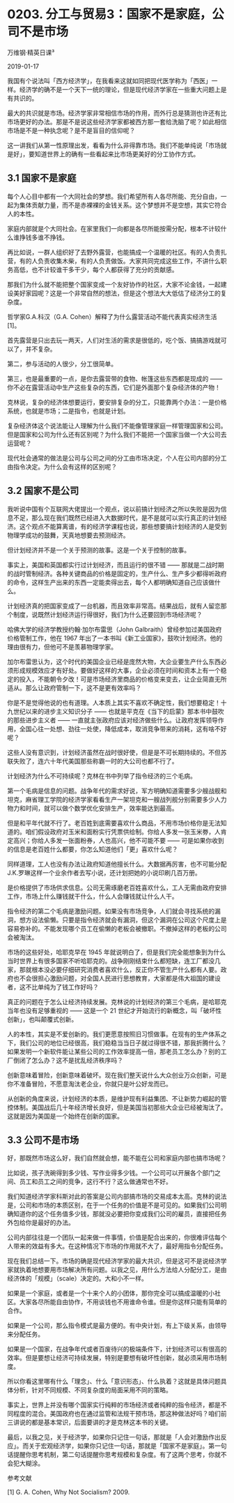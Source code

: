 # 0203. 分工与贸易3：国家不是家庭，公司不是市场

万维钢·精英日课³

2019-01-17

我国有个说法叫「西方经济学」，在我看来这就如同把现代医学称为「西医」一样。经济学的确不是一个天下一统的理论，但是现代经济学家在一些重大问题上是有共识的。

最大的共识就是市场。经济学家非常相信市场的作用，而外行总是猜测也许还有比市场更好的办法。那是不是说这些经济学家都被西方那一套给洗脑了呢？如此相信市场是不是一种执念呢？是不是盲目的信仰呢？

这一讲我们从第一性原理出发，看看为什么非得靠市场。我们不能单纯说「市场就是好」，要知道世界上的确有一些看起来比市场更美好的分工协作方式。

## 3.1  国家不是家庭

每个人心目中都有一个大同社会的梦想。我们希望所有人各尽所能、充分自由，一起为集体贡献力量，而不是赤裸裸的金钱关系。这个梦想并不是空想，其实它符合人的本性。

家庭内部就是个大同社会。在家里我们一向都是各尽所能按需分配，根本不计较什么谁挣钱多谁不挣钱。

再比如说，一群人组织好了去野外露营，也能搞成一个温暖的社区。有的人负责扎营，有的人负责收集木柴，有的人负责做饭。大家共同完成这些工作，不讲什么职务高低，也不计较谁干多干少，每个人都获得了充分的贡献感。

那我们为什么就不能把整个国家变成一个友好协作的社区，大家不论金钱，一起建设美好家园呢？这是一个非常自然的想法，但是这个想法大大低估了经济分工的复杂度。

哲学家G.A.科汉（G.A. Cohen）解释了为什么露营活动不能代表真实经济生活 [1]。

首先露营是只出去玩一两天，人们对生活的需求是很低的，吃个饭、搞搞游戏就可以了，并不复杂。

第二，参与活动的人很少，分工很简单。

第三，也是最重要的一点，是你去露营带的食物、帐篷这些东西都是现成的 —— 你不必在露营活动中生产这些复杂的东西，它们是外面那个复杂经济体的产物！

克林说，复杂的经济体想要运行，要安排复杂的分工，只能靠两个办法：一是价格系统，也就是市场；二是指令，也就是计划。

复杂经济体这个说法能让人理解为什么我们不能像管理家庭一样管理国家和公司。但是国家和公司为什么还有区别呢？为什么我们不能把一个国家当做一个大公司去运营呢？

现代社会通常的做法是公司与公司之间的分工由市场决定，个人在公司内部的分工由指令决定。为什么会有这样的区别呢？

## 3.2 国家不是公司

我听说中国有个互联网大佬提出一个观点，说以前搞计划经济之所以失败是因为信息不足，那么现在我们既然已经进入大数据时代，是不是就可以实行真正的计划经济。这个观点不能算离谱，有的经济学课程也说，那些想要搞计划经济的人是受到物理学成功的鼓舞，天真地想要去预测经济。

但计划经济并不是一个关于预测的故事。这是一个关于控制的故事。

事实上，美国和英国都实行过计划经济，而且运行的很不错 —— 那就是二战时期的战时管制经济。各种关键商品的价格是固定的，生产什么、生产多少都得听政府的命令，这样生产出来的东西一定能卖得出去，每个人都明确知道自己应该做什么。

计划经济真的把国家变成了一台机器，而且效率非常高。结果战后，就有人留恋那个制度，说既然计划经济运行得很好，我们为什么还要回到市场经济呢？

哈佛大学的经济学教授约翰·加尔布雷思（John Galbraith）曾经参加过美国政府价格管制工作，他在 1967 年出了一本书叫《新工业国家》，鼓吹计划经济。他的理由很有力，但他可不是羡慕物理学家。

加尔布雷思认为，这个时代的美国企业已经是庞然大物，大企业要生产什么东西必须形成规模效应才有好处。要做好这样的大事，企业必须在时间和资本上有一个稳定的投入，不能朝令夕改！可是市场经济里商品的价格变来变去，让企业简直无所适从。那么让政府管制一下，这不是更有效率吗？

你是不是觉得他说的也有道理。人本质上其实不喜欢不确定性，我们想要稳定！十九世纪以来的进步主义知识分子 —— 也就是平克在《当下的启蒙》那本书中鼓吹的那些进步主义者 —— 一直就主张政府应该对经济做些什么。让政府发挥领导作用，全国心往一处想、劲往一处使，降低成本，取消竞争带来的消耗，这有啥不好呢？

这些人没有意识到，计划经济虽然在战时很好使，但是是不可长期持续的。不但苏联失败了，连六十年代美国那些称霸一时的大公司也都不行了。

计划经济为什么不可持续呢？克林在书中列举了指令经济的三个毛病。

第一个毛病是信息的问题。战争年代的需求好说，军方明确知道需要多少艘战舰和坦克，麻省理工学院的经济学家看看生产一架坦克和一艘战列舰分别需要多少人力物力和时间，就可以做个数学优化安排生产，效率能达到最高。

但是和平年代就不行了。老百姓到底需要喜欢什么商品，不用市场价格你是无法知道的。咱们假设政府对玉米和面粉实行凭票供给制。你给人多发一张玉米劵，人肯定高兴；你给人多发一张面粉券，人也高兴，他不可能不要 —— 可是如果你收到的信息是老百姓什么都要，你怎么知道他们「更」喜欢什么呢？

同样道理，工人也没有办法让政府知道他擅长什么。大数据再厉害，也不可能分配J.K.罗琳这样一个业余作者去写小说，还计划把她的小说印刷几百万册。

是价格提供了市场供求信息。公司无需琢磨老百姓喜欢什么，工人无需由政府安排工作，市场上什么赚钱就干什么，什么人会赚钱就让什么人干。

指令经济的第二个毛病是激励问题。如果没有市场竞争，人们就会寻找系统的漏洞，想方设法偷懒。只要是指令经济就会有漏洞，但这个漏洞在公司这个尺度上是容易弥补的。不能发现哪个员工在偷懒的老板会被撤职。不撤掉这样的老板的公司会被淘汰。

市场的这些好处，哈耶克早在 1945 年就说明白了，但是我们完全能想象到为什么当时世界上有很多国家不听哈耶克的。战争刚刚结束什么都短缺，连工厂都没几家，那就根本没必要仔细研究消费者喜欢什么，反正你不管生产什么都有人要。政府也不会很担心激励问题，对全国人民进行思想教育，大家都是伟大祖国的建设者，这不比单纯为了钱工作好吗？

真正的问题在于怎么让经济持续发展。克林说的计划经济的第三个毛病，是哈耶克当年也没有足够重视的 —— 这是一个 21 世纪才开始流行的新概念，叫「破坏性创新」，也叫颠覆式创新。

人的本性，其实是不爱创新的。我们更愿意按照旧习惯做事。在现有的生产体系之下，我们公司的地位已经很高，我们稳稳当当日子就过得很不错，那我折腾什么？如果发明一个新软件能让某些公司的工作效率提高一倍，那老员工怎么办？别的工厂倒闭了怎么办？这不是扰乱经济秩序吗？

创新意味着冒险，创新意味着破坏。现在我们整天说什么大众创业万众创新，可是你不准备冒险，不愿意淘汰老企业，你就只是叶公好龙而已。

从创新的角度来说，计划经济的本质，是维护现有利益集团、不让新势力崛起的管控体制。美国战后几十年经济增长良好，但是美国当初那些大企业已经被淘汰了。这就是因为美国是一个始终在创新的国家。

## 3.3 公司不是市场

好，那既然市场这么好，我们自然就会想，能不能在公司和家庭内部也搞市场呢？

比如说，孩子洗碗得到多少钱、写作业得多少钱。一个公司可以开展各个部门之间、员工和员工之间的竞争，这行不行？这么做通常也不好。

我们知道经济学家科斯对此的答案是公司内部搞市场的交易成本太高。克林的说法是，公司和市场的本质区别，在于一个任务的价值是不是可见的。如果我们公司明确知道你的这个任务值多少钱，那就没必要把你变成我们公司的雇员，直接把任务外包给你是最好的办法。

公司内部往往是一个团队一起来做一件事情，价值是配合出来的，你很难评估每个人带来的效益有多大。在这种情况下市场的作用就不大了，最好用指令分配任务。

现在我们总结一下。市场的确是现代经济学家的最大共识，但是这可不是说经济学家就执着地想要用市场解决所有问题。以我之见，用什么方法给人分配分工，是由经济体的「规模」（scale）决定的。大和小不一样。

如果是一个家庭，或者是一个十来个人的小团体，那你完全可以搞成温暖的小社区。大家各尽所能自由协作，不用谈钱也不用谁命令谁。但是你这样只能有简单的合作。

如果是一个公司，那么指令模式是最方便的。有中央计划，有上下级关系，由领导来分配任务。

如果是一个国家，在战争年代或者百废待兴的极端条件下，计划经济可以有很高的效率。但是要想让经济可持续发展，特别是要想有破坏性创新，就必须采用市场制度。

所以你看这里哪有什么「理念」、什么「意识形态」、什么执着？这就是具体问题具体分析，针对不同规模、不同复杂度的局面采用不同的策略。

事实上，世界上并没有哪个国家实行纯粹的市场经济或者纯粹的指令经济，都是不同程度的混合。美国政府也在通过监管和法规干预市场，那这种做法好吗？咱们前三讲说的都是基本常识，后面要讲的才是克林这本书的关键。

最后，以我之见，关于经济学，如果你只记住一句话，那就是「人会对激励作出反应」。而关于宏观经济学，如果你只记住一句话，那就是「国家不是家庭」。第一句话提醒你思考机制，第二句话提醒你思考规模和复杂度。有了这两个思考，你就不会犯大糊涂。

参考文献

[1] G. A. Cohen, Why Not Socialism? 2009.